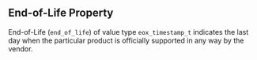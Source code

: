 ## End-of-Life Property

End-of-Life (`end_of_life`) of value type `eox_timestamp_t` indicates the last day when the particular product
is officially supported in any way by the vendor.
